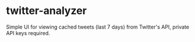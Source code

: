 # twitter-analyzer
Simple UI for viewing cached tweets (last 7 days) from Twitter's API, private API keys required.
